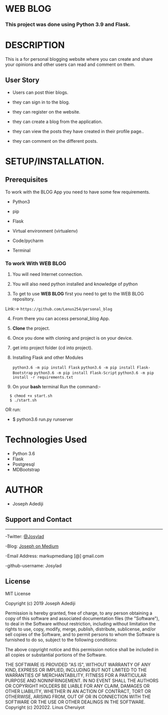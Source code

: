# WEB BLOG

### **This project was done using Python 3.9  and Flask.** 


# DESCRIPTION

This is a for personal blogging website where you can create and share your opinions and other users can read and comment on them.

## User Story

- Users can post thier blogs.

- they can sign in to the blog.

- they can register on the website.

-  they can create a blog from the application.

- they can view the posts they have created in their profile page..

- they can comment on the different posts. 



# **SETUP/INSTALLATION.**
## Prerequisites

To work with the BLOG App you need to have some few requirements.

- Python3

- pip

- Flask 

- Virtual environment (virtualenv)

- Code/pycharm

- Terminal


### **To work With WEB BLOG**

1. You will need Internet connection.

2. You will also need python installed and knowledge of python

3. To get to use **WEB BLOG** first you need to get to the WEB BLOG repository. 

Link:-> ```https://github.com/Lenus254/personal_blog```

4. From there you can access personal_blog App.

5. **Clone** the project.

6. Once you done with cloning and project is on your device.

7. get into project folder (cd into project).

8. Installing Flask and other Modules

    `python3.6 -m pip install Flask`
    `python3.6 -m pip install Flask-Bootstrap`
    `python3.6 -m pip install Flask-Script`
    `python3.6 -m pip install -r requirements.txt`

9. On your **bash** terminal Run the command:- 

```
  $ chmod +x start.sh
  $ ./start.sh
```
OR run: 
* $ python3.6 run.py runserver

# Technologies Used

* Python 3.6
* Flask
* Postgresql
* MDBootstrap


# AUTHOR

* Joseph Adediji 

## Support and Contact
---

-Twitter: [@Josylad](https://twitter.com/josylad/)

-Blog: [Joseph on Medium](https://medium.com/@josylad/)

-Email Address: markupmediang [@] gmail.com

-github-username: Josylad

## License
MIT License

Copyright (c) 2019 Joseph Adediji

Permission is hereby granted, free of charge, to any person obtaining a copy
of this software and associated documentation files (the "Software"), to deal
in the Software without restriction, including without limitation the rights
to use, copy, modify, merge, publish, distribute, sublicense, and/or sell
copies of the Software, and to permit persons to whom the Software is
furnished to do so, subject to the following conditions:

The above copyright notice and this permission notice shall be included in all
copies or substantial portions of the Software.

THE SOFTWARE IS PROVIDED "AS IS", WITHOUT WARRANTY OF ANY KIND, EXPRESS OR
IMPLIED, INCLUDING BUT NOT LIMITED TO THE WARRANTIES OF MERCHANTABILITY,
FITNESS FOR A PARTICULAR PURPOSE AND NONINFRINGEMENT. IN NO EVENT SHALL THE
AUTHORS OR COPYRIGHT HOLDERS BE LIABLE FOR ANY CLAIM, DAMAGES OR OTHER
LIABILITY, WHETHER IN AN ACTION OF CONTRACT, TORT OR OTHERWISE, ARISING FROM,
OUT OF OR IN CONNECTION WITH THE SOFTWARE OR THE USE OR OTHER DEALINGS IN THE
SOFTWARE.
Copyright (c) 202022. Linus Cheruiyot